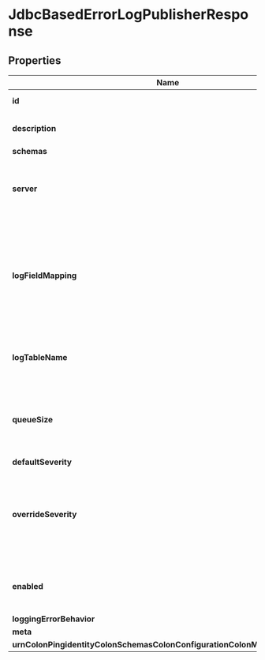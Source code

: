 

# JdbcBasedErrorLogPublisherResponse


## Properties

| Name | Type | Description | Notes |
|------------ | ------------- | ------------- | -------------|
|**id** | **String** | Name of the Log Publisher |  |
|**description** | **String** | A description for this Log Publisher |  [optional] |
|**schemas** | **List&lt;EnumjdbcBasedErrorLogPublisherSchemaUrn&gt;** |  |  |
|**server** | **String** | The JDBC-based Database Server to use for a connection. |  |
|**logFieldMapping** | **String** | The log field mapping associates loggable fields to database column names. The table name is not part of this mapping. |  |
|**logTableName** | **String** | The table name to log entries to the database server. |  |
|**queueSize** | **Integer** | The maximum number of log records that can be stored in the asynchronous queue. |  [optional] |
|**defaultSeverity** | **List&lt;EnumlogPublisherDefaultSeverityProp&gt;** |  |  [optional] |
|**overrideSeverity** | **List&lt;String&gt;** | Specifies the override severity levels for the logger based on the category of the messages. |  [optional] |
|**enabled** | **Boolean** | Indicates whether the Log Publisher is enabled for use. |  |
|**loggingErrorBehavior** | **EnumlogPublisherLoggingErrorBehaviorProp** |  |  [optional] |
|**meta** | [**MetaMeta**](MetaMeta.md) |  |  [optional] |
|**urnColonPingidentityColonSchemasColonConfigurationColonMessagesColon20** | [**MetaUrnPingidentitySchemasConfigurationMessages20**](MetaUrnPingidentitySchemasConfigurationMessages20.md) |  |  [optional] |



